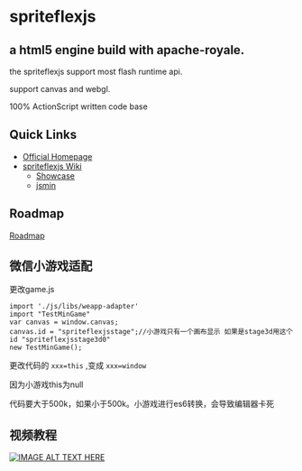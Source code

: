 # spriteflexjs

a html5 engine build with apache-royale.
------------------------------

the spriteflexjs support most flash runtime api.

support canvas and webgl.

100% ActionScript written code base

Quick Links
-----------

* [Official Homepage](http://spriteflexjs.com/)
* [spriteflexjs Wiki](https://github.com/matrix3d/spriteflexjs/wiki)
  * [Showcase](http://matrix3d.github.io/assets/html5/flexjsstage3d/bin/js-release/)
  * [jsmin](https://codepen.io/matrix3d/pen/mAZmVy)

Roadmap
-----------
[Roadmap](https://github.com/matrix3d/spriteflexjs/wiki/Roadmap)

微信小游戏适配
-----------
更改game.js

 ```as3
 import './js/libs/weapp-adapter'
 import "TestMinGame"
 var canvas = window.canvas;
 canvas.id = "spriteflexjsstage";//小游戏只有一个画布显示 如果是stage3d用这个id "spriteflexjsstage3d0"
 new TestMinGame();
 ```

更改代码的  `xxx=this` ,变成 `xxx=window`

因为小游戏this为null

代码要大于500k，如果小于500k。小游戏进行es6转换，会导致编辑器卡死

视频教程
-----------
[![IMAGE ALT TEXT HERE](https://img.youtube.com/vi/6mKdmKJqEK4/0.jpg)](https://www.youtube.com/watch?v=6mKdmKJqEK4)

